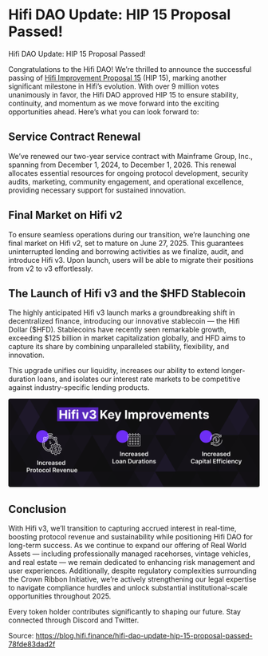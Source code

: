 
# Hifi DAO Update: HIP 15 Proposal Passed!

Hifi DAO Update: HIP 15 Proposal Passed!

Congratulations to the Hifi DAO! We’re thrilled to announce the successful passing of [Hifi Improvement Proposal 15](https://www.tally.xyz/gov/hifi-dao/proposal/14) (HIP 15), marking another significant milestone in Hifi’s evolution. With over 9 million votes unanimously in favor, the Hifi DAO approved HIP 15 to ensure stability, continuity, and momentum as we move forward into the exciting opportunities ahead. Here’s what you can look forward to:

## **Service Contract Renewal**

We’ve renewed our two-year service contract with Mainframe Group, Inc., spanning from December 1, 2024, to December 1, 2026. This renewal allocates essential resources for ongoing protocol development, security audits, marketing, community engagement, and operational excellence, providing necessary support for sustained innovation.

## **Final Market on Hifi v2**

To ensure seamless operations during our transition, we’re launching one final market on Hifi v2, set to mature on June 27, 2025. This guarantees uninterrupted lending and borrowing activities as we finalize, audit, and introduce Hifi v3. Upon launch, users will be able to migrate their positions from v2 to v3 effortlessly.

## The Launch of Hifi v3 and the $HFD Stablecoin

The highly anticipated Hifi v3 launch marks a groundbreaking shift in decentralized finance, introducing our innovative stablecoin — the Hifi Dollar ($HFD). Stablecoins have recently seen remarkable growth, exceeding $125 billion in market capitalization globally, and HFD aims to capture its share by combining unparalleled stability, flexibility, and innovation.

This upgrade unifies our liquidity, increases our ability to extend longer-duration loans, and isolates our interest rate markets to be competitive against industry-specific lending products.

![](../images/2025-03-19_hifi-dao-update-hip-15-proposal-passed/1*Jc5AgOthV-ENzoywxF9_uQ.png)

## Conclusion

With Hifi v3, we’ll transition to capturing accrued interest in real-time, boosting protocol revenue and sustainability while positioning Hifi DAO for long-term success. As we continue to expand our offering of Real World Assets — including professionally managed racehorses, vintage vehicles, and real estate — we remain dedicated to enhancing risk management and user experiences. Additionally, despite regulatory complexities surrounding the Crown Ribbon Initiative, we’re actively strengthening our legal expertise to navigate compliance hurdles and unlock substantial institutional-scale opportunities throughout 2025.

Every token holder contributes significantly to shaping our future. Stay connected through Discord and Twitter.


Source: https://blog.hifi.finance/hifi-dao-update-hip-15-proposal-passed-78fde83dad2f
